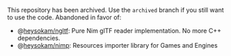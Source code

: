 This repository has been archived. Use the `archived` branch if you still want to use the code.
Abandoned in favor of:
- @[heysokam/ngltf](https://github.com/heysokam/ngltf): Pure Nim glTF reader implementation. No more C++ dependencies.
- @[heysokam/nimp](https://github.com/heysokam/nimp): Resources importer library for Games and Engines

